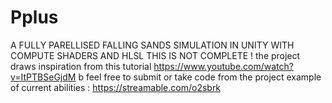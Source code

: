 # Pplus

A FULLY PARELLISED FALLING SANDS SIMULATION IN UNITY WITH COMPUTE SHADERS AND HLSL 
THIS IS NOT COMPLETE !
the project  draws  inspiration from this tutorial https://www.youtube.com/watch?v=ItPTBSeGjdM b
feel free to submit or take code from the project 
example of current abilities : https://streamable.com/o2sbrk
